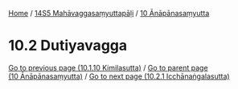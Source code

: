 
[Home](/) / [14S5 Mahāvaggasaṃyuttapāḷi](../../14S5.md) / [10 Ānāpānasaṃyutta](../10.md)

# 10.2 Dutiyavagga


[Go to previous page (10.1.10 Kimilasutta)](10.1/10.1.10.md) / [Go to parent page (10 Ānāpānasaṃyutta)](../10.md) / [Go to next page (10.2.1 Icchānaṅgalasutta)](10.2/10.2.1.md)


